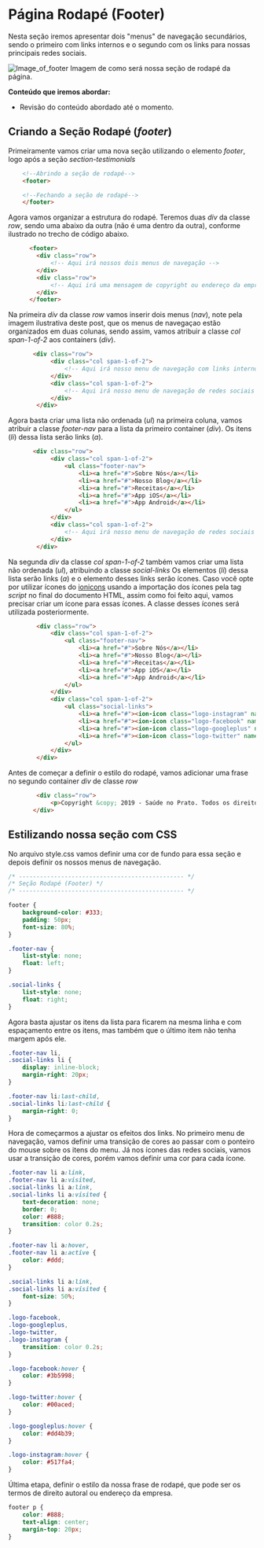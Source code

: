 # Página Rodapé (Footer)

Nesta seção iremos apresentar dois "menus" de navegação secundários, sendo 
o primeiro com links internos e o segundo com os links para nossas principais redes sociais.

![Image_of_footer](/assets/footer.png)
Imagem de como será nossa seção de rodapé da página.

**Conteúdo que iremos abordar:**

  - Revisão do conteúdo abordado até o momento.

## Criando a Seção Rodapé (_footer_)

Primeiramente vamos criar uma nova seção utilizando o elemento _footer_, logo após a seção _section-testimonials_

```html
    <!--Abrindo a seção de rodapé-->
    <footer>

    <!--Fechando a seção de rodapé-->
    </footer>
```

Agora vamos organizar a estrutura do rodapé. Teremos duas _div_ da classe _row_, sendo uma abaixo da outra
(não é uma dentro da outra), conforme ilustrado no trecho de código abaixo.

```html
      <footer>
        <div class="row">
            <!-- Aqui irá nossos dois menus de navegação -->
        </div>
        <div class="row">
            <!-- Aqui irá uma mensagem de copyright ou endereço da empresa -->
        </div>
      </footer>
```

Na primeira _div_ da classe _row_ vamos inserir dois menus (_nav_), note pela imagem ilustrativa deste post, que os menus de navegaçao estão organizados em duas colunas, sendo assim, vamos atribuir a classe _col_ _span-1-of-2_ aos containers (_div_).

```html
       <div class="row">
            <div class="col span-1-of-2">
                <!-- Aqui irá nosso menu de navegação com links internos -->
            </div>
            <div class="col span-1-of-2">
                <!-- Aqui irá nosso menu de navegação de redes sociais -->
            </div>
        </div>
```

Agora basta criar uma lista não ordenada (_ul_) na primeira coluna, vamos atribuir a classe _footer-nav_ para a lista da primeiro container (_div_). Os itens (_li_) dessa lista serão links (_a_).

```html
       <div class="row">
            <div class="col span-1-of-2">
                <ul class="footer-nav">
                    <li><a href="#">Sobre Nós</a></li>
                    <li><a href="#">Nosso Blog</a></li>
                    <li><a href="#">Receitas</a></li>
                    <li><a href="#">App iOS</a></li>
                    <li><a href="#">App Android</a></li>
                </ul>
            </div>
            <div class="col span-1-of-2">
                <!-- Aqui irá nosso menu de navegação de redes sociais -->
            </div>
        </div>
```

Na segunda _div_ da classe _col_ _span-1-of-2_ também vamos criar uma lista não ordenada (_ul_), atribuindo a classe _social-links_
Os elementos (_li_) dessa lista serão links (_a_) e o elemento desses links serão ícones. Caso você opte por utilizar ícones do [ionicons](https://ionicons.com/) usando a importação dos ícones pela tag _script_ no final do documento HTML, assim como foi feito aqui, vamos precisar criar um ícone para essas ícones. A classe desses ícones será utilizada posteriormente.

```html
        <div class="row">
            <div class="col span-1-of-2">
                <ul class="footer-nav">
                    <li><a href="#">Sobre Nós</a></li>
                    <li><a href="#">Nosso Blog</a></li>
                    <li><a href="#">Receitas</a></li>
                    <li><a href="#">App iOS</a></li>
                    <li><a href="#">App Android</a></li>
                </ul>
            </div>
            <div class="col span-1-of-2">
                <ul class="social-links">
                    <li><a href="#"><ion-icon class="logo-instagram" name="logo-instagram"></ion-icon></a></li>
                    <li><a href="#"><ion-icon class="logo-facebook" name="logo-facebook"></ion-icon></a></li>
                    <li><a href="#"><ion-icon class="logo-googleplus" name="logo-googleplus"></ion-icon></a></li>
                    <li><a href="#"><ion-icon class="logo-twitter" name="logo-twitter"></ion-icon></a></li>
                </ul>
            </div>
        </div>
```

Antes de começar a definir o estilo do rodapé, vamos adicionar uma frase no segundo container _div_ de classe _row_

```html
        <div class="row">
            <p>Copyright &copy; 2019 - Saúde no Prato. Todos os direitos reservados.</p>
       </div>
```

## Estilizando nossa seção com CSS

No arquivo style.css vamos definir uma cor de fundo para essa seção e depois definir os nossos menus de navegação.

```css
/* ----------------------------------------------- */
/* Seção Rodapé (Footer) */
/* ----------------------------------------------- */

footer {
    background-color: #333;
    padding: 50px;
    font-size: 80%;
}

.footer-nav {
    list-style: none;
    float: left;
}

.social-links {
    list-style: none;
    float: right;
}
```

Agora basta ajustar os itens da lista para ficarem na mesma linha e com espaçamento entre os itens, mas também que o último item não tenha margem após ele.

```css
.footer-nav li,
.social-links li {
    display: inline-block;
    margin-right: 20px;
}

.footer-nav li:last-child,
.social-links li:last-child {
    margin-right: 0;
}
```

Hora de começarmos a ajustar os efeitos dos links. No primeiro menu de navegação, vamos definir uma transição de cores ao passar com o ponteiro do mouse sobre os itens do menu. Já nos ícones das redes sociais, vamos usar a transição de cores, porém vamos definir uma cor para cada ícone.

```css
.footer-nav li a:link,
.footer-nav li a:visited,
.social-links li a:link,
.social-links li a:visited {
    text-decoration: none;
    border: 0;
    color: #888;
    transition: color 0.2s;
}

.footer-nav li a:hover,
.footer-nav li a:active {
    color: #ddd;
}

.social-links li a:link,
.social-links li a:visited {
    font-size: 50%;
}

.logo-facebook,
.logo-googleplus,
.logo-twitter,
.logo-instagram {
    transition: color 0.2s;
}

.logo-facebook:hover {
    color: #3b5998;
}

.logo-twitter:hover {
    color: #00aced;
}

.logo-googleplus:hover {
    color: #dd4b39;
}

.logo-instagram:hover {
    color: #517fa4;
}
```

Última etapa, definir o estilo da nossa frase de rodapé, que pode ser os termos de direito autoral ou endereço da empresa.

```css
footer p {
    color: #888;
    text-align: center;
    margin-top: 20px;
}
```
